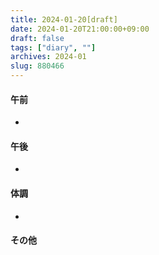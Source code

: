 ```yaml
---
title: 2024-01-20[draft]
date: 2024-01-20T21:00:00+09:00
draft: false
tags: ["diary", ""]
archives: 2024-01
slug: 880466
---
```

#### 午前
- 
#### 午後
- 
#### 体調
- 
#### その他